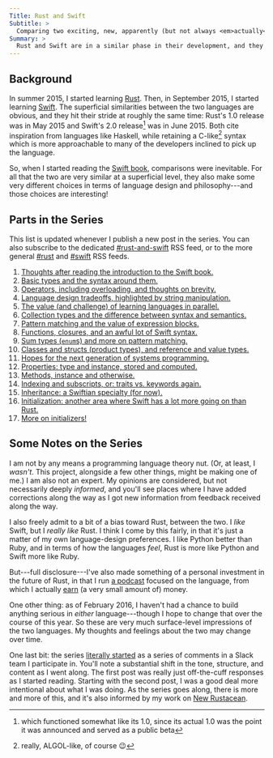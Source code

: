 ```yaml
---
Title: Rust and Swift
Subtitle: >
  Comparing two exciting, new, apparently (but not always <em>actually</em>) similar programming languages.
Summary: >
  Rust and Swift are in a similar phase in their development, and they look pretty similar in a lot of ways. But how similar are they actually? Where does each excel relative to the other, and what do they do differently?
---
```



Background
----------

In summer 2015, I started learning [Rust]. Then, in September 2015, I started learning [Swift]. The superficial similarities between the two languages are obvious, and they hit their stride at roughly the same time: Rust's 1.0 release was in May 2015 and Swift's 2.0 release[^swift-1] was in June 2015. Both cite inspiration from languages like Haskell, while retaining a C-like[^c-like] syntax which is more approachable to many of the developers inclined to pick up the language.

[Rust]: https://www.rust-lang.org
[Swift]: https://swift.org

So, when I started reading the [Swift book], comparisons were inevitable. For all that the two are very similar at a superficial level, they also make some very different choices in terms of language design and philosophy---and those choices are interesting!

[Swift book]: https://swift.org/documentation/#the-swift-programming-language

Parts in the Series
-------------------

This list is updated whenever I publish a new post in the series. You can also subscribe to the dedicated [#rust-and-swift] RSS feed, or to the more general [#rust] and [#swift] RSS feeds.

[#rust]: /feeds/rust.xml
[#swift]: /feeds/swift.xml
[#rust-and-swift]: /feeds/rust-and-swift.xml

1.  [Thoughts after reading the introduction to the Swift book.][1]
2.  [Basic types and the syntax around them.][2]
3.  [Operators, including overloading, and thoughts on brevity.][3]
4.  [Language design tradeoffs, highlighted by string manipulation.][4]
5.  [The value (and challenge) of learning languages in parallel.][5]
6.  [Collection types and the difference between syntax and semantics.][6]
7.  [Pattern matching and the value of expression blocks.][7]
8.  [Functions, closures, and an awful lot of Swift syntax.][8]
9.  [Sum types (`enum`s) and more on pattern matching.][9]
10. [Classes and structs (product types), and reference and value types.][10]
11. [Hopes for the next generation of systems programming.][11]
12. [Properties: type and instance, stored and computed.][12]
13. [Methods, instance and otherwise.][13]
14. [Indexing and subscripts, or: traits vs. keywords again.][14]
15. [Inheritance: a Swiftian specialty (for now).][15]
16. [Initialization: another area where Swift has a lot more going on than Rust.][16]
17. [More on initializers!][17]

[1]: /2015/rust-and-swift-i.html
[2]: /2015/rust-and-swift-ii.html
[3]: /2015/rust-and-swift-iii.html
[4]: /2015/rust-and-swift-iv.html
[5]: /2015/rust-and-swift-v.html
[6]: /2015/rust-and-swift-vi.html
[7]: /2015/rust-and-swift-vii.html
[8]: /2015/rust-and-swift-viii.html
[9]: /2015/rust-and-swift-ix.html
[10]: /2015/rust-and-swift-x.html
[11]: /2016/rust-and-swift-xi.html
[12]: /2016/rust-and-swift-xii.html
[13]: /2016/rust-and-swift-xiii.html
[14]: /2016/rust-and-swift-xiv.html
[15]: /2016/rust-and-swift-xv.html
[16]: /2016/rust-and-swift-xvi.html
[17]: /2016/rust-and-swift-xvii.html


Some Notes on the Series
------------------------

I am not by any means a programming language theory nut. (Or, at least, I *wasn't*. This project, alongside a few other things, might be making one of me.) I am also not an expert. My opinions are considered, but not necessarily deeply *informed*, and you'll see places where I have added corrections along the way as I got new information from feedback received along the way.

I also freely admit to a bit of a bias toward Rust, between the two. I *like* Swift, but I *really like* Rust. I think I come by this fairly, in that it's just a matter of my own language-design preferences. I like Python better than Ruby, and in terms of how the languages *feel*, Rust is more like Python and Swift more like Ruby.

But---full disclosure---I've also made something of a personal investment in the future of Rust, in that I run [a podcast][NR] focused on the language, from which I actually [earn] (a very small amount of) money.

[NR]: http://www.newrustacean.com
[earn]: https://patreon.com/newrustacean

One other thing: as of February 2016, I haven't had a chance to build anything serious in *either* language---though I hope to change that over the course of this year. So these are very much surface-level impressions of the two languages. My thoughts and feelings about the two may change over time.

One last bit: the series [literally started][1] as a series of comments in a Slack team I participate in. You'll note a substantial shift in the tone, structure, and content as I went along. The first post was really just off-the-cuff responses as I started reading. Starting with the second post, I was a good deal more intentional about what I was doing. As the series goes along, there is more and more of this, and it's also informed by my work on [New Rustacean][NR].



[^swift-1]: which functioned somewhat like its 1.0, since its actual 1.0 was the point it was announced and served as a public beta

[^c-like]: really, ALGOL-like, of course 😉
